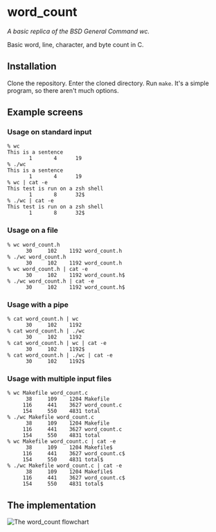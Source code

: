# word_count
*A basic replica of the BSD General Command wc.*

Basic word, line, character, and byte count in C.

## Installation
Clone the repository. Enter the cloned directory. Run `make`. It's a simple program, so there aren't much options.

## Example screens
### Usage on standard input
	% wc
	This is a sentence
	       1       4      19
	% ./wc
	This is a sentence
	       1       4      19
	% wc | cat -e
	This test is run on a zsh shell
	       1       8      32$
	% ./wc | cat -e
	This test is run on a zsh shell
	       1       8      32$
### Usage on a file
	% wc word_count.h
	      30     102    1192 word_count.h
	% ./wc word_count.h
	      30     102    1192 word_count.h
	% wc word_count.h | cat -e
	      30     102    1192 word_count.h$
	% ./wc word_count.h | cat -e
	      30     102    1192 word_count.h$
### Usage with a pipe
	% cat word_count.h | wc
	      30     102    1192
	% cat word_count.h | ./wc
	      30     102    1192
	% cat word_count.h | wc | cat -e
	      30     102    1192$
	% cat word_count.h | ./wc | cat -e
	      30     102    1192$
### Usage with multiple input files
	% wc Makefile word_count.c
	      38     109    1204 Makefile
	     116     441    3627 word_count.c
	     154     550    4831 total
	% ./wc Makefile word_count.c
	      38     109    1204 Makefile
	     116     441    3627 word_count.c
	     154     550    4831 total
	% wc Makefile word_count.c | cat -e
	      38     109    1204 Makefile$
	     116     441    3627 word_count.c$
	     154     550    4831 total$
	% ./wc Makefile word_count.c | cat -e
	      38     109    1204 Makefile$
	     116     441    3627 word_count.c$
	     154     550    4831 total$

## The implementation
![The word_count flowchart](https://github.com/yt1007/word_count/word_count.png)
